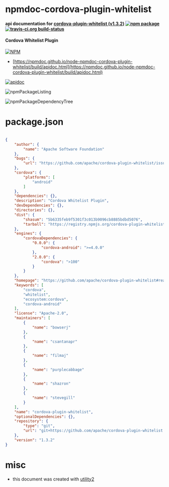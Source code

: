 # npmdoc-cordova-plugin-whitelist

#### api documentation for  [cordova-plugin-whitelist (v1.3.2)](https://github.com/apache/cordova-plugin-whitelist#readme)  [![npm package](https://img.shields.io/npm/v/npmdoc-cordova-plugin-whitelist.svg?style=flat-square)](https://www.npmjs.org/package/npmdoc-cordova-plugin-whitelist) [![travis-ci.org build-status](https://api.travis-ci.org/npmdoc/node-npmdoc-cordova-plugin-whitelist.svg)](https://travis-ci.org/npmdoc/node-npmdoc-cordova-plugin-whitelist)

#### Cordova Whitelist Plugin

[![NPM](https://nodei.co/npm/cordova-plugin-whitelist.png?downloads=true&downloadRank=true&stars=true)](https://www.npmjs.com/package/cordova-plugin-whitelist)

- [https://npmdoc.github.io/node-npmdoc-cordova-plugin-whitelist/build/apidoc.html](https://npmdoc.github.io/node-npmdoc-cordova-plugin-whitelist/build/apidoc.html)

[![apidoc](https://npmdoc.github.io/node-npmdoc-cordova-plugin-whitelist/build/screenCapture.buildCi.browser.%252Ftmp%252Fbuild%252Fapidoc.html.png)](https://npmdoc.github.io/node-npmdoc-cordova-plugin-whitelist/build/apidoc.html)

![npmPackageListing](https://npmdoc.github.io/node-npmdoc-cordova-plugin-whitelist/build/screenCapture.npmPackageListing.svg)

![npmPackageDependencyTree](https://npmdoc.github.io/node-npmdoc-cordova-plugin-whitelist/build/screenCapture.npmPackageDependencyTree.svg)



# package.json

```json

{
    "author": {
        "name": "Apache Software Foundation"
    },
    "bugs": {
        "url": "https://github.com/apache/cordova-plugin-whitelist/issues"
    },
    "cordova": {
        "platforms": [
            "android"
        ]
    },
    "dependencies": {},
    "description": "Cordova Whitelist Plugin",
    "devDependencies": {},
    "directories": {},
    "dist": {
        "shasum": "5b6335feb9f5301f3c013b9096cb8885bdbd5076",
        "tarball": "https://registry.npmjs.org/cordova-plugin-whitelist/-/cordova-plugin-whitelist-1.3.2.tgz"
    },
    "engines": {
        "cordovaDependencies": {
            "0.0.0": {
                "cordova-android": ">=4.0.0"
            },
            "2.0.0": {
                "cordova": ">100"
            }
        }
    },
    "homepage": "https://github.com/apache/cordova-plugin-whitelist#readme",
    "keywords": [
        "cordova",
        "whitelist",
        "ecosystem:cordova",
        "cordova-android"
    ],
    "license": "Apache-2.0",
    "maintainers": [
        {
            "name": "bowserj"
        },
        {
            "name": "csantanapr"
        },
        {
            "name": "filmaj"
        },
        {
            "name": "purplecabbage"
        },
        {
            "name": "shazron"
        },
        {
            "name": "stevegill"
        }
    ],
    "name": "cordova-plugin-whitelist",
    "optionalDependencies": {},
    "repository": {
        "type": "git",
        "url": "git+https://github.com/apache/cordova-plugin-whitelist.git"
    },
    "version": "1.3.2"
}
```



# misc
- this document was created with [utility2](https://github.com/kaizhu256/node-utility2)
